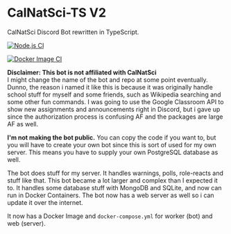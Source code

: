 # CalNatSci-TS V2

CalNatSci Discord Bot rewritten in TypeScript.

[![Node.js CI](https://github.com/redstripez08/CalNatSci-TS/actions/workflows/node.js.yml/badge.svg?branch=v2)](https://github.com/redstripez08/CalNatSci-TS/actions/workflows/node.js.yml)

[![Docker Image CI](https://github.com/redstripez08/CalNatSci-TS/actions/workflows/docker-image.yml/badge.svg?branch=v2)](https://github.com/redstripez08/CalNatSci-TS/actions/workflows/docker-image.yml)

**Disclaimer: This bot is not affiliated with CalNatSci**  
I might change the name of the bot and repo at some point eventually. Dunno, the reason i named it
like this is because it was originally handle school stuff for myself and some friends, such as Wikipedia searching and some other fun commands. I was going to use the Google Classroom API to show new assignments and announcements right in Discord, but i gave up since the authorization process is confusing AF and the packages are large AF as well.

**I'm not making the bot public.** You can copy the code if you want to, but you will have to create your own bot since this is sort of used for my own server. This means you have to supply your own PostgreSQL database as well.

The bot does stuff for my server. It handles warnings, polls, role-reacts and stuff like that.
This bot became a lot larger and complex than I expected it to. It handles some database stuff
with MongoDB and SQLite, and now can run in Docker Containers. The bot now has a web server as well so i can update it over the internet.

It now has a Docker Image and `docker-compose.yml` for worker (bot) and web (server).
